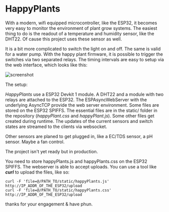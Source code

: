 HappyPlants
============

With a modern, wifi equipped microcontroller, like the ESP32, it becomes very easy to monitor
the environment of plant grow systems. The easiest thing to do is the readout of a temperature
and humidity sensor, like the DHT22. Of cause this project uses these sensor as well.

It is a bit more complicated to switch the light on and off. The same is valid for a water pump.
With the happy plant firmware, it is possible to trigger the switches via two separated relays.
The timing intervals are easy to setup via the web interface, which looks like this:

![screenshot](https://repository-images.githubusercontent.com/336855480/df14d400-6ecc-11eb-9467-27afc8dc7374)

The setup:

*HappyPlants* use a ESP32 Devkit 1 module. A DHT22 and a module with two relays
are attached to the ESP32. The ESPAsyncWebServer with the underlying AsyncTCP
provide the web server environment. Some files are stored on the ESP32 SPIFFS.
The essential files are in the static/ folder in the repository (_happyPlant.css_
and _happyPlant.js_). Some other files get created during runtime. The updates of
the current sensors and switch states are streamed to the clients via websocket.

Other sensors are planed to get plugged in, like a EC/TDS sensor, a pH sensor.
Maybe a fan control.

The project isn't yet ready but in production.

You need to store happyPlants.js and happyPlants.css on the ESP32 SPIFFS.
The webserver is able to accept uploads. You can use a tool like **_curl_** to
upload the files, like so:
```
curl -F 'file=@/PATH_TO/static/happyPlants.js' http://IP_ADDR_OF_THE_ESP32/upload
curl -F 'file=@/PATH_TO/static/happyPlants.css' http://IP_ADDR_OF_THE_ESP32/upload
```

thanks for your engagement & have phun.
